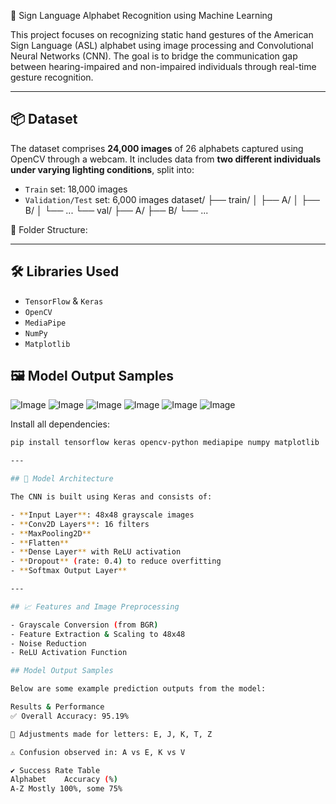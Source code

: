  🤟 Sign Language Alphabet Recognition using Machine Learning

This project focuses on recognizing static hand gestures of the American Sign Language (ASL) alphabet using image processing and Convolutional Neural Networks (CNN). The goal is to bridge the communication gap between hearing-impaired and non-impaired individuals through real-time gesture recognition.

---

## 📦 Dataset

The dataset comprises **24,000 images** of 26 alphabets captured using OpenCV through a webcam. It includes data from **two different individuals under varying lighting conditions**, split into:
- `Train` set: 18,000 images
- `Validation/Test` set: 6,000 images
dataset/
├── train/
│ ├── A/
│ ├── B/
│ └── ...
└── val/
├── A/
├── B/
└── ...

📁 Folder Structure:

---

## 🛠 Libraries Used

- `TensorFlow` & `Keras`
- `OpenCV`
- `MediaPipe`
- `NumPy`
- `Matplotlib`


## 🖼️ Model Output Samples
![Image](https://github.com/user-attachments/assets/d356e4be-6bc2-49e8-984c-7fd68ba32df9)
![Image](https://github.com/user-attachments/assets/f499ee98-e032-48b7-991e-624b93159f8d)
![Image](https://github.com/user-attachments/assets/9665057b-8991-431a-b14a-f18087e0e77e)
![Image](https://github.com/user-attachments/assets/fb299d81-61f4-40a9-bd35-a9ac7bed0d81)
![Image](https://github.com/user-attachments/assets/bb600041-69a8-4b0c-9b28-a8262c64dbcd)
![Image](https://github.com/user-attachments/assets/7018920a-8cbf-4bc7-9c2d-cc65a5e5f78e)


Install all dependencies:
```bash
pip install tensorflow keras opencv-python mediapipe numpy matplotlib

---

## 🧠 Model Architecture

The CNN is built using Keras and consists of:

- **Input Layer**: 48x48 grayscale images  
- **Conv2D Layers**: 16 filters  
- **MaxPooling2D**  
- **Flatten**  
- **Dense Layer** with ReLU activation  
- **Dropout** (rate: 0.4) to reduce overfitting  
- **Softmax Output Layer**

---

## 📈 Features and Image Preprocessing

- Grayscale Conversion (from BGR)
- Feature Extraction & Scaling to 48x48
- Noise Reduction
- ReLU Activation Function

## Model Output Samples

Below are some example prediction outputs from the model:

Results & Performance
✅ Overall Accuracy: 95.19%

🔁 Adjustments made for letters: E, J, K, T, Z

⚠️ Confusion observed in: A vs E, K vs V

✔️ Success Rate Table
Alphabet	Accuracy (%)
A-Z	Mostly 100%, some 75%


